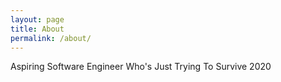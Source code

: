 ```yaml
---
layout: page
title: About
permalink: /about/
---
```


Aspiring Software Engineer Who's Just Trying To Survive 2020

